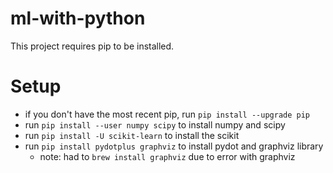 # ml-with-python

This project requires pip to be installed.

# Setup
- if you don't have the most recent pip, run `pip install --upgrade pip`
- run `pip install --user numpy scipy` to install numpy and scipy
- run `pip install -U scikit-learn` to install the scikit
- run `pip install pydotplus graphviz` to install pydot and graphviz library 
	- note: had to `brew install graphviz` due to error with graphviz
